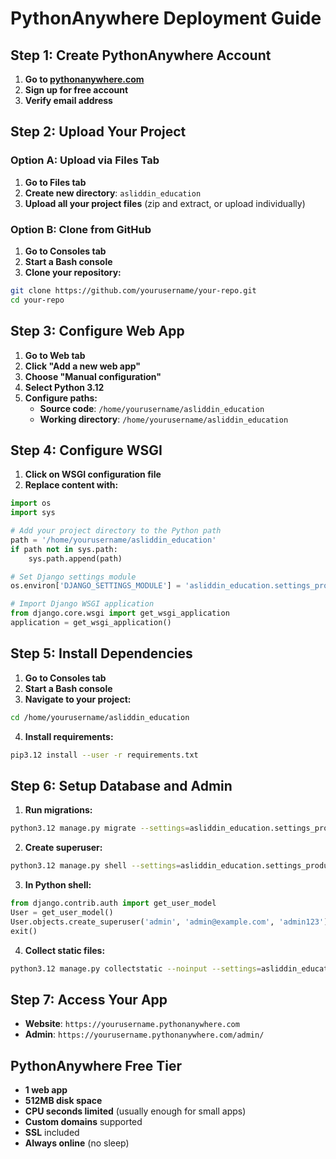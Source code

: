 # PythonAnywhere Deployment Guide

## Step 1: Create PythonAnywhere Account

1. **Go to [pythonanywhere.com](https://pythonanywhere.com)**
2. **Sign up for free account**
3. **Verify email address**

## Step 2: Upload Your Project

### Option A: Upload via Files Tab
1. **Go to Files tab**
2. **Create new directory**: `asliddin_education`
3. **Upload all your project files** (zip and extract, or upload individually)

### Option B: Clone from GitHub
1. **Go to Consoles tab**
2. **Start a Bash console**
3. **Clone your repository:**
```bash
git clone https://github.com/yourusername/your-repo.git
cd your-repo
```

## Step 3: Configure Web App

1. **Go to Web tab**
2. **Click "Add a new web app"**
3. **Choose "Manual configuration"**
4. **Select Python 3.12**
5. **Configure paths:**
   - **Source code**: `/home/yourusername/asliddin_education`
   - **Working directory**: `/home/yourusername/asliddin_education`

## Step 4: Configure WSGI

1. **Click on WSGI configuration file**
2. **Replace content with:**
```python
import os
import sys

# Add your project directory to the Python path
path = '/home/yourusername/asliddin_education'
if path not in sys.path:
    sys.path.append(path)

# Set Django settings module
os.environ['DJANGO_SETTINGS_MODULE'] = 'asliddin_education.settings_production'

# Import Django WSGI application
from django.core.wsgi import get_wsgi_application
application = get_wsgi_application()
```

## Step 5: Install Dependencies

1. **Go to Consoles tab**
2. **Start a Bash console**
3. **Navigate to your project:**
```bash
cd /home/yourusername/asliddin_education
```

4. **Install requirements:**
```bash
pip3.12 install --user -r requirements.txt
```

## Step 6: Setup Database and Admin

1. **Run migrations:**
```bash
python3.12 manage.py migrate --settings=asliddin_education.settings_production
```

2. **Create superuser:**
```bash
python3.12 manage.py shell --settings=asliddin_education.settings_production
```
3. **In Python shell:**
```python
from django.contrib.auth import get_user_model
User = get_user_model()
User.objects.create_superuser('admin', 'admin@example.com', 'admin123')
exit()
```

4. **Collect static files:**
```bash
python3.12 manage.py collectstatic --noinput --settings=asliddin_education.settings_production
```

## Step 7: Access Your App

- **Website**: `https://yourusername.pythonanywhere.com`
- **Admin**: `https://yourusername.pythonanywhere.com/admin/`

## PythonAnywhere Free Tier

- **1 web app**
- **512MB disk space**
- **CPU seconds limited** (usually enough for small apps)
- **Custom domains** supported
- **SSL** included
- **Always online** (no sleep)
